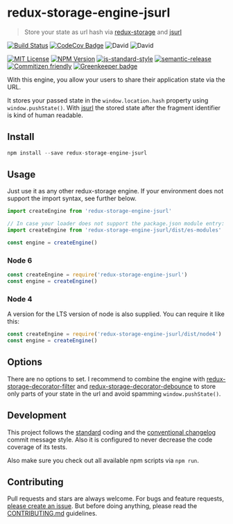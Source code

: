 # redux-storage-engine-jsurl

> Store your state as url hash via [redux-storage](https://github.com/react-stack/redux-storage) and [jsurl](https://github.com/Sage/jsurl)

[![Build Status](https://img.shields.io/circleci/project/axe312ger/redux-storage-engine-jsurl/prototype.svg?maxAge=2592000)](https://circleci.com/gh/axe312ger/redux-storage-engine-jsurl)
[![CodeCov Badge](https://img.shields.io/codecov/c/github/axe312ger/redux-storage-engine-jsurl.svg?maxAge=2592000)](https://codecov.io/gh/axe312ger/redux-storage-engine-jsurl)
![David](https://img.shields.io/david/axe312ger/redux-storage-engine-jsurl.svg)
![David](https://img.shields.io/david/dev/axe312ger/redux-storage-engine-jsurl.svg)

[![MIT License](https://img.shields.io/badge/license-MIT-blue.svg)](https://axe312.mit-license.org)
[![NPM Version](https://img.shields.io/npm/v/redux-storage-engine-jsurl.svg)](https://www.npmjs.com/package/redux-storage-engine-jsurl)
[![js-standard-style](https://img.shields.io/badge/code%20style-standard-brightgreen.svg?style=flat)](https://github.com/feross/standard)
[![semantic-release](https://img.shields.io/badge/%F0%9F%93%A6%F0%9F%9A%80-semantic--release-e10079.svg)](https://github.com/semantic-release/semantic-release)
[![Commitizen friendly](https://img.shields.io/badge/commitizen-friendly-brightgreen.svg)](http://commitizen.github.io/cz-cli/)
[![Greenkeeper badge](https://badges.greenkeeper.io/axe312ger/redux-storage-engine-jsurl.svg)](https://greenkeeper.io/)

With this engine, you allow your users to share their application state via the URL.

It stores your passed state in the `window.location.hash` property using `window.pushState()`. With [jsurl](https://github.com/Sage/jsurl) the stored state after the fragment identifier is kind of human readable.

## Install

```js
npm install --save redux-storage-engine-jsurl
```

## Usage

Just use it as any other redux-storage engine. If your environment does not support the import syntax, see further below.

```js
import createEngine from 'redux-storage-engine-jsurl'

// In case your loader does not support the package.json module entry:
import createEngine from 'redux-storage-engine-jsurl/dist/es-modules'

const engine = createEngine()
```

### Node 6
```js
const createEngine = require('redux-storage-engine-jsurl')
const engine = createEngine()
```

### Node 4
A version for the LTS version of node is also supplied. You can require it like this:

```js
const createEngine = require('redux-storage-engine-jsurl/dist/node4')
const engine = createEngine()
```

## Options

There are no options to set. I recommend to combine the engine with [redux-storage-decorator-filter](https://github.com/react-stack/redux-storage-decorator-filter) and [redux-storage-decorator-debounce](https://github.com/react-stack/redux-storage-decorator-debounce)
to store only parts of your state in the url and avoid spamming `window.pushState()`.

## Development

This project follows the [standard](https://github.com/feross/standard) coding and the [conventional changelog](https://github.com/conventional-changelog/conventional-changelog-angular/blob/master/convention.md) commit message style. Also it is configured to never decrease the code coverage of its tests.

Also make sure you check out all available npm scripts via `npm run`.

## Contributing

Pull requests and stars are always welcome. For bugs and feature requests, [please create an issue](https://github.com/axe312ger/redux-storage-engine-jsurl/issues/new).
But before doing anything, please read the [CONTRIBUTING.md](./CONTRIBUTING.md) guidelines.
